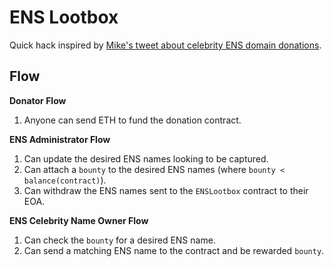 # ENS Lootbox

Quick hack inspired by [Mike's tweet about celebrity ENS domain donations](https://twitter.com/mikedemarais/status/1395910410063253505).

## Flow

**Donator Flow**

1. Anyone can send ETH to fund the donation contract.

**ENS Administrator Flow**

1. Can update the desired ENS names looking to be captured.
2. Can attach a `bounty` to the desired ENS names (where `bounty < balance(contract)`).
3. Can withdraw the ENS names sent to the `ENSLootbox` contract to their EOA.

**ENS Celebrity Name Owner Flow**

1. Can check the `bounty` for a desired ENS name.
2. Can send a matching ENS name to the contract and be rewarded `bounty`.
